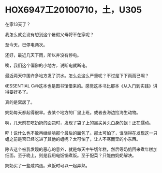 # HOX6947工20100710，土，U305

在家13天了？

我怎么就会没有想到这个暑假父母将不在家呢？

至今天，已停电两次。

还好，最近几天下雨，所以并没有停电。

唉，我们这个偏僻的小地方，说断电就断电。

最近两天中国许多地方发了洪水。怎么会这么严重呢？不过是下下雨而已啊？

《ESSENTIAL C#》这本也是图书馆借来的。感觉这本书比那本《从入门到实践》讲得要好多了。

真的是窝居了。

奶奶每天都起得很早。去某个地方的厂里上班。或者去海边捡海生动物。

啊，几天前在吃奶奶的面包时，发现了袋子上的黑尖黄头白身的蛆！正在蠕动。

吓！说什么也不敢再继续啃那个最后的面包了。那太可怕了，谁晓得在发现这一只蛆之前是否已经吃进了其他的蛆呢？太可怕了，让人不寒而栗的小东西。

除去这个被我发现的恶心的意外，就是每天中午切年糕，然后等奶奶回来煮年糕加细面。至于晚上，则是我用电饭锅煮饭。至于配菜？只能由奶奶解决。

奶奶买了一些咸鸭蛋。煮饭时可以一起弄熟。
